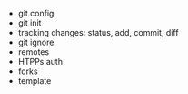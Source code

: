 - git config
- git init
- tracking changes: status, add, commit, diff
- git ignore
- remotes
- HTPPs auth
- forks
- template
